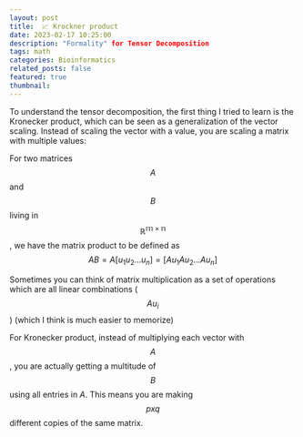 ```yaml
---
layout: post
title:  📈 Krockner product
date: 2023-02-17 10:25:00
description: "Formality" for Tensor Decomposition
tags: math
categories: Bioinformatics
related_posts: false
featured: true
thumbnail: 
---
```


To understand the tensor decomposition, the first thing I tried to learn is the Kronecker product, which can be seen as a generalization of the vector scaling. Instead of scaling the vector with a value, you are scaling a matrix with multiple values:


For two matrices $$A$$ and $$B$$ living in $$\mathbb{R^{m \times n}}$$, we have the matrix product to be defined as 
$$A B= A [u_1 u_2 ... u_n ] = [ Au_1 Au_2 ... Au_n] $$
 
Sometimes you can think of matrix multiplication as a set of operations which are all  linear combinations ($$Au_i$$) (which I think is much easier to memorize)

For Kronecker product, instead of multiplying each vector with $$A$$, you are actually getting a multitude of $$B$$ using all  entries in $A$. This means you are making $$p x q$$ different copies of the same matrix.

